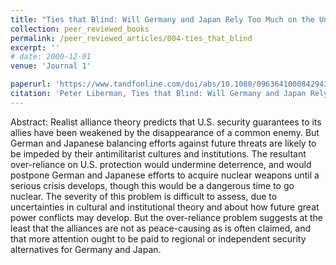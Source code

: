 ```yaml
---
title: "Ties that Blind: Will Germany and Japan Rely Too Much on the United States?"
collection: peer_reviewed_books
permalink: /peer_reviewed_articles/004-ties_that_blind
excerpt: ''
# date: 2000-12-01
venue: 'Journal 1'

paperurl: 'https://www.tandfonline.com/doi/abs/10.1080/09636410008429431'
citation: 'Peter Liberman, Ties that Blind: Will Germany and Japan Rely Too Much on the United States?” <i>Security Studies</i>, Vol. 10, No. 2 (Winter 2000/2001), 98–138.'
---
```


Abstract: Realist alliance theory predicts that U.S. security guarantees to its allies have been weakened by the disappearance of a common enemy. But German and Japanese balancing efforts against future threats are likely to be impeded by their antimilitarist cultures and institutions. The resultant over-reliance on U.S. protection would undermine deterrence, and would postpone German and Japanese efforts to acquire nuclear weapons until a serious crisis develops, though this would be a dangerous time to go nuclear. The severity of this problem is difficult to assess, due to uncertainties in cultural and institutional theory and about how future great power conflicts may develop. But the over-reliance problem suggests at the least that the alliances are not as peace-causing as is often claimed, and that more attention ought to be paid to regional or independent security alternatives for Germany and Japan.

<!-- [Download paper here](http://academicpages.github.io/files/paper1.pdf) -->

<!-- Recommended citation: Your Name, You. (2009). "Paper Title Number 1." <i>Journal 1</i>. 1(1). -->

